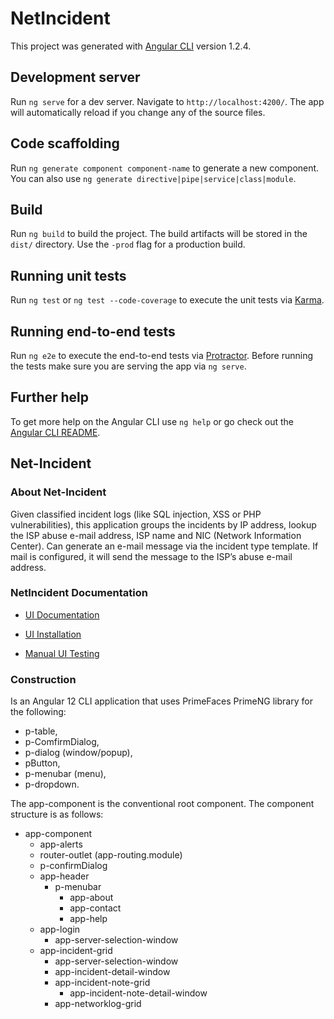 # NetIncident

This project was generated with [Angular CLI](https://github.com/angular/angular-cli) version 1.2.4.

## Development server

Run `ng serve` for a dev server. Navigate to `http://localhost:4200/`. The app will automatically reload if you change any of the source files.

## Code scaffolding

Run `ng generate component component-name` to generate a new component. You can also use `ng generate directive|pipe|service|class|module`.

## Build

Run `ng build` to build the project. The build artifacts will be stored in the `dist/` directory. Use the `-prod` flag for a production build.

## Running unit tests

Run `ng test` or `ng test --code-coverage` to execute the unit tests via [Karma](https://karma-runner.github.io).

## Running end-to-end tests

Run `ng e2e` to execute the end-to-end tests via [Protractor](http://www.protractortest.org/).
Before running the tests make sure you are serving the app via `ng serve`.

## Further help

To get more help on the Angular CLI use `ng help` or go check out the [Angular CLI README](https://github.com/angular/angular-cli/blob/master/README.md).

## Net-Incident

### About Net-Incident

Given classified incident logs (like SQL injection, XSS or PHP vulnerabilities),
this application groups the incidents by IP address, lookup the ISP abuse e-mail address, ISP name and NIC (Network Information Center). Can generate an e-mail message via the incident type template.  If mail is configured, it will send the message to the ISP’s abuse e-mail address.

### NetIncident Documentation

* [UI Documentation](https://github.com/PHuhn/net-incident/wiki/UI-Help)

* [UI Installation](https://github.com/PHuhn/net-incident/wiki/Installation-of-Angular-net-incident)

* [Manual UI Testing](https://github.com/PHuhn/net-incident/wiki/Testing-Angular-net-incident-application)

### Construction

Is an Angular 12 CLI application that uses PrimeFaces PrimeNG library for the following:
* p-table,
* p-ComfirmDialog,
* p-dialog (window/popup),
* pButton,
* p-menubar (menu),
* p-dropdown.

The app-component is the conventional root component. The component structure is as follows:

* app-component
  * app-alerts
  * router-outlet (app-routing.module)
  * p-confirmDialog
  * app-header
    * p-menubar
      * app-about
      * app-contact
      * app-help
  * app-login
    * app-server-selection-window
  * app-incident-grid
    * app-server-selection-window
    * app-incident-detail-window
    * app-incident-note-grid
      * app-incident-note-detail-window
    * app-networklog-grid
